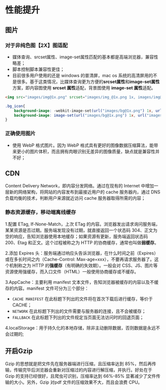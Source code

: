 # 性能提升

## 图片

### 对于非纯色图【2X】图适配

- 媒体查询、srcset属性、image-set属性匹配的基本都是高端浏览器，兼容性略差；
- 脚本控制脚本兼容性更佳；
- 目前很多用户使用的还是 windows 的普清屏，mac os 系统的高清屏用的不是很多。基于这类情况，比媒体查询更为方便的**srcset属性**和**image-set属性**方案，即内容图使用 **srcset 属性**适配，背景图使用 **image-set 属性**适配。

```html
<img src="images/img@1x.png" srcset="images/img_@1x.png 1x, images/img@2x.png 2x" alt="">
```

```css
.bg_icon{
    background-image: -webkit-image-set(url("images/bg@1x.png") 1x, url("images/bg@2x.png") 2x);
    background-image: image-set(url("images/bg@1x.png") 1x, url("images/bg@2x.png") 2x);
}
```

### 正确使用图片

- 使用 WebP 格式图片。因为 WebP 格式具有更好的图像数据压缩算法，能带来更小的图片体积，而且拥有肉眼识别无差异的图像质量，缺点就是兼容性并不好；
  

## CDN

Content Delivery Network，即内容分发网络。通过在现有的 Internet 中增加一层新的网络架构，将网站的内容发布到最接近用户的 cache 服务器内，通过 DNS 负载均衡的技术，判断用户来源就近访问 cache 服务器取得所需的内容；

### 静态资源缓存，移动端离线缓存

1.配置 ETag, If-None-Match，上次 ETag 的内容。浏览器发出请求询问服务端，某某资源是否过期。服务端发现没有过期，就直接返回一个状态码 304、正文为空的响应，告知浏览器使用本地缓存；如果资源有更新，服务端返回状态码 200、Etag 和正文。这个过程被称之为 HTTP 的协商缓存，通常也叫做**弱缓存**。

2.添加 Expires 头：服务端通过响应头告诉浏览器，在什么时间之前（Expires）或在多长时间之内（Cache-Control: Max-age=xxx），不要再请求服务器了。这个机制称之为 HTTP 的**强缓存**（有明确的失效期）。一般会对 CSS、JS、图片等资源使用强缓存，而入口文件（HTML）一般使用协商缓存或不缓存。

3.AppCache：主要利用 manifest 文本文件，告知浏览器被缓存的内容以及不缓存的内容。manifest 文件可分为三个部分：
- `CACHE MANIFEST` 在此标题下列出的文件将在首次下载后进行缓存，等价于 CACHE；
- `NETWORK` 在此标题下列出的文件需要与服务器的连接，且不会被缓存；
- `FALLBACK` 在此标题下列出的文件规定当页面无法访问时的回退页面；

4.localStorage：用于持久化的本地存储，除非主动删除数据，否则数据是永远不会过期的;

## 开启Gzip

Gzip 的思想就是把文件先在服务器端进行压缩，且压缩率达到 85%，然后再传输，传输完毕后浏览器会重新对压缩过的内容进行解压缩，并执行。好处在于 Gzip 的支持已经很好，且爬虫可识别，压缩率达到 66%-85% 显著减少了文件传输的大小。另外，Gzip 对pdf 文件的压缩效果不大，而且会浪费 CPU。

